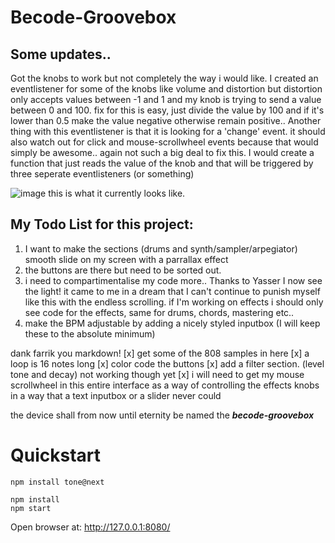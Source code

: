 # Becode-Groovebox

## Some updates.. 
Got the knobs to work but not completely the way i would like. I created an eventlistener for some of the knobs like volume and distortion but distortion only accepts values between -1 and 1 and my knob is trying to send a value between 0 and 100. fix for this is easy, just divide the value by 100 and if it's lower than 0.5 make the value negative otherwise remain positive.. 
Another thing with this eventlistener is that it is looking for a 'change' event. it should also watch out for click and mouse-scrollwheel events because that would simply be awesome.. again not such a big deal to fix this. I would create a function that just reads the value of the knob and that will be triggered by three seperate eventlisteners (or something)

![image](https://user-images.githubusercontent.com/77209365/179683868-192c1c7d-b1bd-4bb9-9c65-76d7bcd0d0b6.png)
this is what it currently looks like.

## My Todo List for this project:

1. I want to make the sections (drums and synth/sampler/arpegiator) smooth slide on my screen with a parrallax effect
2. the buttons are there but need to be sorted out. 
3. i need to compartimentalise my code more.. Thanks to Yasser I now see the light! it came to me in a dream that I can't continue to punish myself like this with the endless scrolling. if I'm working on effects i should only see code for the effects, same for drums, chords, mastering etc.. 
4. make the BPM adjustable by adding a nicely styled inputbox (I will keep these to the absolute minimum)

dank farrik you markdown!
[x] get some of the 808 samples in here
[x] a loop is 16 notes long
[x] color code the buttons
[x] add a filter section. (level tone and decay) not working though yet
[x] i will need to get my mouse scrollwheel in this entire interface as a way of controlling the effects knobs in a way that a text inputbox or a slider never could


the device shall from now until eternity be named the ***becode-groovebox***


# Quickstart

```
npm install tone@next

npm install
npm start
```

Open browser at: http://127.0.0.1:8080/

